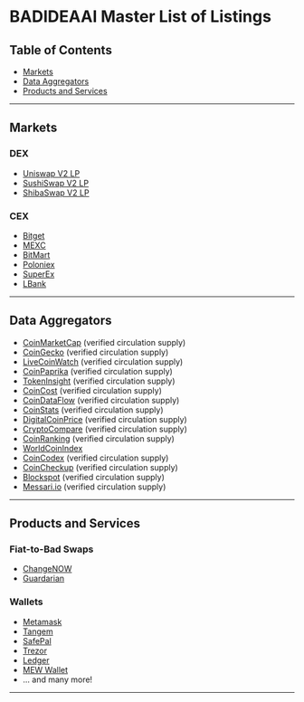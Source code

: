 # BADIDEAAI Master List of Listings

## Table of Contents
- [Markets](#markets)
- [Data Aggregators](#data-aggregators)
- [Products and Services](#products-and-services)

---

## Markets

### DEX
- [Uniswap V2 LP](https://coinmarketcap.com/dexscan/ethereum/0x29c830864930c897efa2b9e9851342187b82010e/)
- [SushiSwap V2 LP](https://coinmarketcap.com/dexscan/ethereum/0x57fbc21ca3c157a26b6ea57334d6b082be1060a7/)
- [ShibaSwap V2 LP](https://coinmarketcap.com/dexscan/ethereum/0x6f4a05f54172e53d9f937a46f3ab9aca4f1dbd6e/)

### CEX
- [Bitget](https://www.bitget.com/en/spot/badusdt_SPBL?type=spot)
- [MEXC](https://www.mexc.com/exchange/BAD_USDT)
- [BitMart](https://www.bitmart.com/trade/en-US?symbol=BAD_USDT&layout=pro)
- [Poloniex](https://poloniex.com/trade/BAD_USDT/?type=spot)
- [SuperEx](https://www.superex.com/trade/BAD_USDT)
- [LBank](https://www.lbank.com/en-US/trade/bad_usdt/)

---

## Data Aggregators

- [CoinMarketCap](https://coinmarketcap.com/currencies/bad-idea-ai) (verified circulation supply)
- [CoinGecko](https://www.coingecko.com/en/coins/bad-idea-ai) (verified circulation supply)
- [LiveCoinWatch](https://www.livecoinwatch.com/price/BADIDEAAI-_BAD) (verified circulation supply)
- [CoinPaprika](https://coinpaprika.com/coin/bad-bad-idea-ai/) (verified circulation supply)
- [TokenInsight](https://tokeninsight.com/en/coins/bad-idea-ai) (verified circulation supply)
- [CoinCost](https://coincost.net/en/currency/bad-idea-ai) (verified circulation supply)
- [CoinDataFlow](https://coindataflow.com/en/currency/bad-idea-ai) (verified circulation supply)
- [CoinStats](https://coinstats.app/coins/bad-idea-ai/) (verified circulation supply)
- [DigitalCoinPrice](https://digitalcoinprice.com/coins/bad-idea-ai) (verified circulation supply)
- [CryptoCompare](https://www.cryptocompare.com/coins/bad/overview) (verified circulation supply)
- [CoinRanking](https://coinranking.com/coin/Un8X1DKEo+badideaai-bad) (verified circulation supply)
- [WorldCoinIndex](https://www.worldcoinindex.com/coin/bad-idea-ai)
- [CoinCodex](https://coincodex.com/crypto/bad-idea-ai/) (verified circulation supply)
- [CoinCheckup](https://coincheckup.com/coins/bad-idea-ai) (verified circulation supply)
- [Blockspot](https://blockspot.io/coin/bad-idea-ai/) (verified circulation supply)
- [Messari.io](https://messari.io/project/bad-idea-ai) (verified circulation supply)

---

## Products and Services

### Fiat-to-Bad Swaps
- [ChangeNOW](https://changenow.io/buy/bad-eth)
- [Guardarian](https://guardarian.com/buy-bad)

### Wallets
- [Metamask](https://portfolio.metamask.io/networks/1/tokens/bad-idea-ai/0x32b86b99441480a7e5bd3a26c124ec2373e3f015)
- [Tangem](https://tangem.com/en/blog/post/bad-idea-ai-tangem/)
- [SafePal](https://www.safepal.com/en/coin/lists)
- [Trezor](https://trezor.io/coins/detail/bad-idea-ai)
- [Ledger](https://ledger.com)
- [MEW Wallet](https://www.myetherwallet.com/)
- ... and many more!

---
